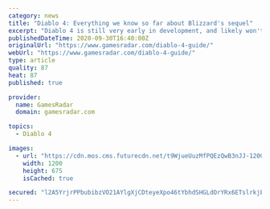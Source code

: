 ```yaml
---
category: news
title: "Diablo 4: Everything we know so far about Blizzard's sequel"
excerpt: "Diablo 4 is still very early in development, and likely won't release for years, but we already know quite a bit about Blizzard's dungeon-crawler thanks to substantive dev updates released every ..."
publishedDateTime: 2020-09-30T16:40:00Z
originalUrl: "https://www.gamesradar.com/diablo-4-guide/"
webUrl: "https://www.gamesradar.com/diablo-4-guide/"
type: article
quality: 87
heat: 87
published: true

provider:
  name: GamesRadar
  domain: gamesradar.com

topics:
  - Diablo 4

images:
  - url: "https://cdn.mos.cms.futurecdn.net/t9WjueUuzMfPQEzQwB3nJJ-1200-80.jpg"
    width: 1200
    height: 675
    isCached: true

secured: "l2A5YrjrPPbubibzVO21AYlgXjCDteyeXpo46tYbhdSHGLdOrYRx6ETslrkjEH8f251O/Am2J0bC2F/PLwKhnT/AzyVPEDMM6ADt51BI87W1lShuwpASFEETi78V+baFZTiqhboEgI3VRu+dWbkqEyOe+tnxk0TuVYcxE+BBMjdWsAzaO5iUgFYdUb4g0Bm4m1bJbaqC7A7B1pOdjhzGFS6W6BXneXBn0Rib3c8nQmpbtHAUZXl+Xx+fZDDzHg8MjmNr2OFioPnP5JMviCAUcaQ1zyz8YHYdqHqfksDRR4drlsQEV7q0bbQJuS8ZkmkMGADrP0Z99xaQdYQ3kgoLk1OW9AXl2SvQchu9BHAH+ms=;kSzUclFSoXMg2GS9IFooSA=="
---
```


